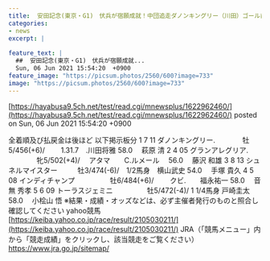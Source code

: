 ```yaml
---
title:  安田記念(東京・G1)　伏兵が宿願成就！中団追走ダノンキングリー（川田）ゴール前外強襲差し切ってG1初制覇！  
categories:
- news
excerpt: |
  
feature_text: |
  ##  安田記念(東京・G1)　伏兵が宿願成就...
  Sun, 06 Jun 2021 15:54:20  +0900
feature_image: "https://picsum.photos/2560/600?image=733"
image: "https://picsum.photos/2560/600?image=733"
---
```


[https://hayabusa9.5ch.net/test/read.cgi/mnewsplus/1622962460/](https://hayabusa9.5ch.net/test/read.cgi/mnewsplus/1622962460/)
posted on Sun, 06 Jun 2021 15:54:20  +0900

<!--more-->

全着順及び払戻金は後ほど 以下掲示板分 1 7 11 ダノンキングリー. 　 　 　牡5/456(+6)/　　 1.31.7　.川田将雅 58.0　 萩原 清 2 4 05 グランアレグリア. 　　　　牝5/502(+4)/ 　アタマ　　C.ルメール　 56.0　 藤沢 和雄 3 8 13 シュネルマイスター 　 　 牡3/474(-6)/　1/2馬身　横山武史 54.0　 手塚 貴久 4 5 08 インディチャンプ　　　　　牡6/484(+6)/ 　　クビ.　　福永祐一 58.0　 音無 秀孝 5 6 09 トーラスジェミニ 　 　 　　牡5/472(-4)/ 1 1/4馬身 戸崎圭太 58.0　 小桧山 悟 ※結果・成績・オッズなどは、必ず主催者発行のものと照合し確認してください yahoo競馬 [https://keiba.yahoo.co.jp/race/result/2105030211/](https://keiba.yahoo.co.jp/race/result/2105030211/) JRA（「競馬メニュー」内から「競走成績」をクリックし、該当競走をご覧ください） https://www.jra.go.jp/sitemap/
